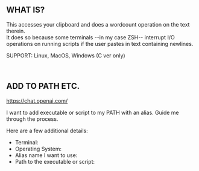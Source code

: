 ## WHAT IS?

This accesses your clipboard and does a wordcount operation on the text therein.  
It does so because some terminals --in my case ZSH-- interrupt I/O operations on running scripts if the user pastes in text containing newlines.   
  
SUPPORT: Linux, MacOS, Windows (C ver only)  
   
<br>

## ADD TO PATH ETC.

https://chat.openai.com/

I want to add executable or script to my PATH with an alias. 
Guide me through the process.  
  
Here are a few additional details:
- Terminal: 
- Operating System: 
- Alias name I want to use: 
- Path to the executable or script: 
